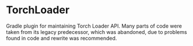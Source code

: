 # TorchLoader  
Gradle plugin for maintaining Torch Loader API. Many parts of code were taken from its legacy predecessor, 
which was abandoned, due to problems found in code and rewrite was recommended.